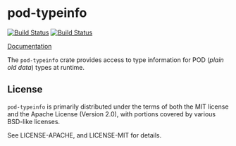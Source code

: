 # pod-typeinfo

[![Build Status](https://travis-ci.org/aldanor/pod-typeinfo.svg?branch=master)](https://travis-ci.org/aldanor/pod-typeinfo)
[![Build Status](https://ci.appveyor.com/api/projects/status/uh34kafh5qs458ue/branch/master?svg=true)](https://ci.appveyor.com/project/aldanor/pod-typeinfo)

[Documentation](http://ivansmirnov.io/pod-typeinfo/pod_typeinfo/index.html)

The `pod-typeinfo` crate provides access to type information for POD (*plain old data*)
types at runtime.

## License

`pod-typeinfo` is primarily distributed under the terms of both the MIT license and
the Apache License (Version 2.0), with portions covered by various BSD-like
licenses.

See LICENSE-APACHE, and LICENSE-MIT for details.
